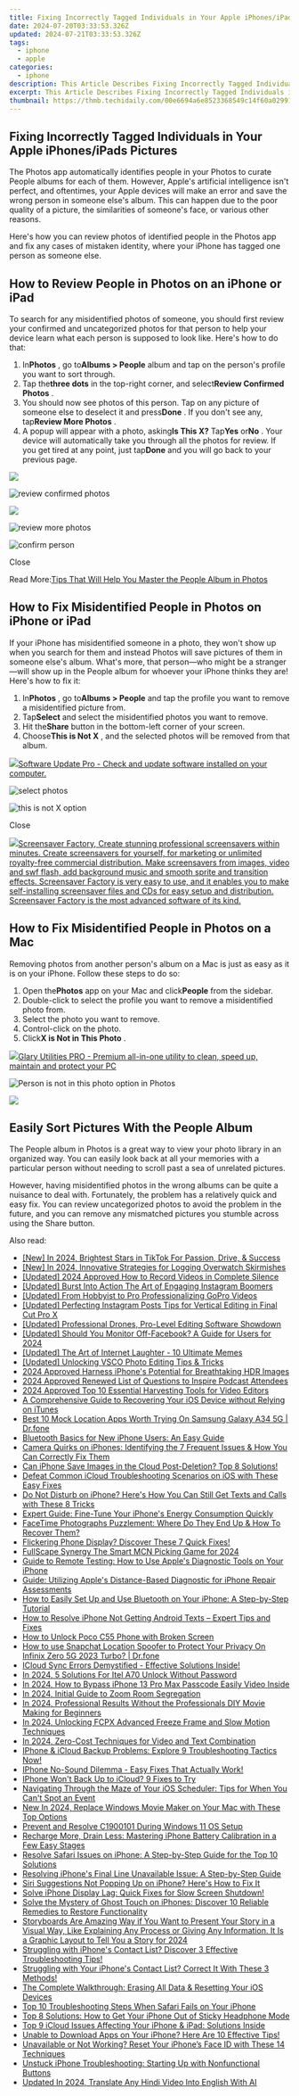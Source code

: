 ```yaml
---
title: Fixing Incorrectly Tagged Individuals in Your Apple iPhones/iPads Pictures
date: 2024-07-20T03:33:53.326Z
updated: 2024-07-21T03:33:53.326Z
tags:
  - iphone
  - apple
categories:
  - iphone
description: This Article Describes Fixing Incorrectly Tagged Individuals in Your Apple iPhones/iPads Pictures
excerpt: This Article Describes Fixing Incorrectly Tagged Individuals in Your Apple iPhones/iPads Pictures
thumbnail: https://thmb.techidaily.com/00e6694a6e8523368549c14f60a0299171aaa265941fbab1955d445021800a72.jpg
---
```


## Fixing Incorrectly Tagged Individuals in Your Apple iPhones/iPads Pictures

 The Photos app automatically identifies people in your Photos to curate People albums for each of them. However, Apple's artificial intelligence isn't perfect, and oftentimes, your Apple devices will make an error and save the wrong person in someone else's album. This can happen due to the poor quality of a picture, the similarities of someone's face, or various other reasons.

 Here's how you can review photos of identified people in the Photos app and fix any cases of mistaken identity, where your iPhone has tagged one person as someone else.

## How to Review People in Photos on an iPhone or iPad

 To search for any misidentified photos of someone, you should first review your confirmed and uncategorized photos for that person to help your device learn what each person is supposed to look like. Here's how to do that:

1. In**Photos** , go to**Albums > People** album and tap on the person's profile you want to sort through.
2. Tap the**three dots** in the top-right corner, and select**Review Confirmed Photos** .
3. You should now see photos of this person. Tap on any picture of someone else to deselect it and press**Done** . If you don't see any, tap**Review More Photos** .
4. A popup will appear with a photo, asking**Is This X?** Tap**Yes** or**No** . Your device will automatically take you through all the photos for review. If you get tired at any point, just tap**Done** and you will go back to your previous page.

<!-- affiliate ads begin -->
<a href="https://store.bitdefender.com/affiliate.php?ACCOUNT=BITLATIN&AFFILIATE=108875&PATH=http%3A%2F%2Fwww.bitdefender.com%2Fbusiness%3FAFFILIATE%3D108875%26RESOURCE%3D30%2525%2BOff%2Ball%2BGravityZone%2BProducts"><img src="https://www.bitdefender.com/content/dam/bitdefender/business/campaign/1200X628.png" border="0"></a>
<!-- affiliate ads end -->
![review confirmed photos](https://static1.makeuseofimages.com/wordpress/wp-content/uploads/2021/10/review-confirmed-photos.PNG)

<!-- affiliate ads begin -->
<a href="https://secure.2checkout.com/order/checkout.php?PRODS=3546200&QTY=1&AFFILIATE=108875&CART=1"><img src="http://www.binteko.com/sites/default/files/banner01_468x60a.gif" border="0"></a>
<!-- affiliate ads end -->
![review more photos](https://static1.makeuseofimages.com/wordpress/wp-content/uploads/2021/10/review-more-photos.PNG)

![confirm person](https://static1.makeuseofimages.com/wordpress/wp-content/uploads/2021/10/confirm-person.PNG)

Close

 Read More:[Tips That Will Help You Master the People Album in Photos](https://www.makeuseof.com/tips-to-master-people-album-photos-iphone/)

## How to Fix Misidentified People in Photos on iPhone or iPad

 If your iPhone has misidentified someone in a photo, they won't show up when you search for them and instead Photos will save pictures of them in someone else's album. What's more, that person—who might be a stranger—will show up in the People album for whoever your iPhone thinks they are! Here's how to fix it:

1. In**Photos** , go to**Albums > People** and tap the profile you want to remove a misidentified picture from.
2. Tap**Select** and select the misidentified photos you want to remove.
3. Hit the**Share** button in the bottom-left corner of your screen.
4. Choose**This is Not X** , and the selected photos will be removed from that album.

<!-- affiliate ads begin -->
<a href="https://order.glarysoft.com/order/checkout.php?PRODS=4691139&QTY=1&AFFILIATE=108875&CART=1"><img src="https://secure.avangate.com/images/merchant/6734fa703f6633ab896eecbdfad8953a/products/SU-200-1.png" border="0">Software Update Pro - Check and update software installed on your computer. </a>
<!-- affiliate ads end -->
![select photos](https://static1.makeuseofimages.com/wordpress/wp-content/uploads/2021/10/select-photos.PNG)

![this is not X option](https://static1.makeuseofimages.com/wordpress/wp-content/uploads/2021/10/this-is-not-X-option.PNG)

Close

<!-- affiliate ads begin -->
<a href="https://secure.2checkout.com/order/checkout.php?PRODS=194977&QTY=1&AFFILIATE=108875&CART=1"><img src="https://www.blumentals.net/scrfactory/images/screensaver-software.png" border="0">Screensaver Factory, Create stunning professional screensavers within minutes. Create screensavers for yourself, for marketing or unlimited royalty-free commercial distribution. Make screensavers from images, video and swf flash, add background music and smooth sprite and transition effects. Screensaver Factory is very easy to use, and it enables you to make self-installing screensaver files and CDs for easy setup and distribution. Screensaver Factory is the most advanced software of its kind.</a>
<!-- affiliate ads end -->
## How to Fix Misidentified People in Photos on a Mac

 Removing photos from another person's album on a Mac is just as easy as it is on your iPhone. Follow these steps to do so:

1. Open the**Photos** app on your Mac and click**People** from the sidebar.
2. Double-click to select the profile you want to remove a misidentified photo from.
3. Select the photo you want to remove.
4. Control-click on the photo.
5. Click**X is Not in This Photo** .

<!-- affiliate ads begin -->
<a href="https://order.glarysoft.com/order/checkout.php?PRODS=4535075&QTY=1&AFFILIATE=108875&CART=1"><img src="https://secure.avangate.com/images/merchant/6734fa703f6633ab896eecbdfad8953a/products/GU-500_672.png" border="0">Glary Utilities PRO -  Premium all-in-one utility to clean, speed up, maintain and protect your PC</a>
<!-- affiliate ads end -->
![Person is not in this photo option in Photos](https://static1.makeuseofimages.com/wordpress/wp-content/uploads/2021/10/Person-is-not-in-this-photo-option-in-Photos.jpg)

<!-- affiliate ads begin -->
<a href="https://estore.winxdvd.com/order/checkout.php?PRODS=12653808&QTY=1&AFFILIATE=108875&CART=1"><img src="https://www.winxdvd.com/affiliate/new-banner/wt-500x500.jpg" border="0"></a>
<!-- affiliate ads end -->
## Easily Sort Pictures With the People Album

 The People album in Photos is a great way to view your photo library in an organized way. You can easily look back at all your memories with a particular person without needing to scroll past a sea of unrelated pictures.

 However, having misidentified photos in the wrong albums can be quite a nuisance to deal with. Fortunately, the problem has a relatively quick and easy fix. You can review uncategorized photos to avoid the problem in the future, and you can remove any mismatched pictures you stumble across using the Share button.


<ins class="adsbygoogle"
     style="display:block"
     data-ad-format="autorelaxed"
     data-ad-client="ca-pub-7571918770474297"
     data-ad-slot="1223367746"></ins>



<ins class="adsbygoogle"
     style="display:block"
     data-ad-client="ca-pub-7571918770474297"
     data-ad-slot="8358498916"
     data-ad-format="auto"
     data-full-width-responsive="true"></ins>

<span class="atpl-alsoreadstyle">Also read:</span>
<div><ul>
<li><a href="https://tiktok-clips.techidaily.com/new-in-2024-brightest-stars-in-tiktok-for-passion-drive-and-success/"><u>[New] In 2024, Brightest Stars in TikTok  For Passion, Drive, & Success</u></a></li>
<li><a href="https://on-screen-recording.techidaily.com/new-in-2024-innovative-strategies-for-logging-overwatch-skirmishes/"><u>[New] In 2024, Innovative Strategies for Logging Overwatch Skirmishes</u></a></li>
<li><a href="https://visual-screen-recording.techidaily.com/updated-2024-approved-how-to-record-videos-in-complete-silence/"><u>[Updated] 2024 Approved  How to Record Videos in Complete Silence</u></a></li>
<li><a href="https://instagram-video-recordings.techidaily.com/updated-burst-into-action-the-art-of-engaging-instagram-boomers/"><u>[Updated] Burst Into Action  The Art of Engaging Instagram Boomers</u></a></li>
<li><a href="https://vp-tips.techidaily.com/updated-from-hobbyist-to-pro-professionalizing-gopro-videos/"><u>[Updated] From Hobbyist to Pro  Professionalizing GoPro Videos</u></a></li>
<li><a href="https://instagram-video-files.techidaily.com/updated-perfecting-instagram-posts-tips-for-vertical-editing-in-final-cut-pro-x/"><u>[Updated] Perfecting Instagram Posts  Tips for Vertical Editing in Final Cut Pro X</u></a></li>
<li><a href="https://extra-approaches.techidaily.com/updated-professional-drones-pro-level-editing-software-showdown/"><u>[Updated] Professional Drones, Pro-Level Editing Software Showdown</u></a></li>
<li><a href="https://vp-tips.techidaily.com/updated-should-you-monitor-off-facebook-a-guide-for-users-for-2024/"><u>[Updated] Should You Monitor Off-Facebook? A Guide for Users for 2024</u></a></li>
<li><a href="https://some-approaches.techidaily.com/updated-the-art-of-internet-laughter-10-ultimate-memes/"><u>[Updated] The Art of Internet Laughter - 10 Ultimate Memes</u></a></li>
<li><a href="https://some-guidance.techidaily.com/updated-unlocking-vsco-photo-editing-tips-and-tricks/"><u>[Updated] Unlocking VSCO  Photo Editing Tips & Tricks</u></a></li>
<li><a href="https://some-techniques.techidaily.com/2024-approved-harness-iphones-potential-for-breathtaking-hdr-images/"><u>2024 Approved  Harness iPhone's Potential for Breathtaking HDR Images</u></a></li>
<li><a href="https://extra-support.techidaily.com/2024-approved-renewed-list-of-questions-to-inspire-podcast-attendees/"><u>2024 Approved  Renewed List of Questions to Inspire Podcast Attendees</u></a></li>
<li><a href="https://audio-shaping.techidaily.com/2024-approved-top-10-essential-harvesting-tools-for-video-editors/"><u>2024 Approved Top 10 Essential Harvesting Tools for Video Editors</u></a></li>
<li><a href="https://fox-that.techidaily.com/a-comprehensive-guide-to-recovering-your-ios-device-without-relying-on-itunes/"><u>A Comprehensive Guide to Recovering Your iOS Device without Relying on iTunes</u></a></li>
<li><a href="https://fake-location.techidaily.com/best-10-mock-location-apps-worth-trying-on-samsung-galaxy-a34-5g-drfone-by-drfone-virtual-android/"><u>Best 10 Mock Location Apps Worth Trying On Samsung Galaxy A34 5G | Dr.fone</u></a></li>
<li><a href="https://fox-that.techidaily.com/bluetooth-basics-for-new-iphone-users-an-easy-guide/"><u>Bluetooth Basics for New iPhone Users: An Easy Guide</u></a></li>
<li><a href="https://fox-that.techidaily.com/camera-quirks-on-iphones-identifying-the-7-frequent-issues-and-how-you-can-correctly-fix-them/"><u>Camera Quirks on iPhones: Identifying the 7 Frequent Issues & How You Can Correctly Fix Them</u></a></li>
<li><a href="https://fox-that.techidaily.com/can-iphone-save-images-in-the-cloud-post-deletion-top-8-solutions/"><u>Can iPhone Save Images in the Cloud Post-Deletion? Top 8 Solutions!</u></a></li>
<li><a href="https://fox-that.techidaily.com/defeat-common-icloud-troubleshooting-scenarios-on-ios-with-these-easy-fixes/"><u>Defeat Common iCloud Troubleshooting Scenarios on iOS with These Easy Fixes</u></a></li>
<li><a href="https://fox-that.techidaily.com/do-not-disturb-on-iphone-heres-how-you-can-still-get-texts-and-calls-with-these-8-tricks/"><u>Do Not Disturb on iPhone? Here's How You Can Still Get Texts and Calls with These 8 Tricks</u></a></li>
<li><a href="https://fox-that.techidaily.com/expert-guide-fine-tune-your-iphones-energy-consumption-quickly/"><u>Expert Guide: Fine-Tune Your iPhone's Energy Consumption Quickly</u></a></li>
<li><a href="https://fox-that.techidaily.com/facetime-photographs-puzzlement-where-do-they-end-up-and-how-to-recover-them/"><u>FaceTime Photographs Puzzlement: Where Do They End Up & How To Recover Them?</u></a></li>
<li><a href="https://fox-that.techidaily.com/1721458609353-flickering-phone-display-discover-these-7-quick-fixes/"><u>Flickering Phone Display? Discover These 7 Quick Fixes!</u></a></li>
<li><a href="https://youtube-help.techidaily.com/fullscape-synergy-the-smart-mcn-picking-game-for-2024/"><u>FullScape Synergy  The Smart MCN Picking Game for 2024</u></a></li>
<li><a href="https://fox-that.techidaily.com/guide-to-remote-testing-how-to-use-apples-diagnostic-tools-on-your-iphone/"><u>Guide to Remote Testing: How to Use Apple's Diagnostic Tools on Your iPhone</u></a></li>
<li><a href="https://fox-that.techidaily.com/guide-utilizing-apples-distance-based-diagnostic-for-iphone-repair-assessments/"><u>Guide: Utilizing Apple's Distance-Based Diagnostic for iPhone Repair Assessments</u></a></li>
<li><a href="https://fox-that.techidaily.com/how-to-easily-set-up-and-use-bluetooth-on-your-iphone-a-step-by-step-tutorial/"><u>How to Easily Set Up and Use Bluetooth on Your iPhone: A Step-by-Step Tutorial</u></a></li>
<li><a href="https://fox-that.techidaily.com/how-to-resolve-iphone-not-getting-android-texts-expert-tips-and-fixes/"><u>How to Resolve iPhone Not Getting Android Texts – Expert Tips and Fixes</u></a></li>
<li><a href="https://easy-unlock-android.techidaily.com/how-to-unlock-poco-c55-phone-with-broken-screen-by-drfone-android/"><u>How to Unlock Poco C55 Phone with Broken Screen</u></a></li>
<li><a href="https://change-location.techidaily.com/how-to-use-snapchat-location-spoofer-to-protect-your-privacy-on-infinix-zero-5g-2023-turbo-drfone-by-drfone-virtual-android/"><u>How to use Snapchat Location Spoofer to Protect Your Privacy On Infinix Zero 5G 2023 Turbo? | Dr.fone</u></a></li>
<li><a href="https://fox-that.techidaily.com/icloud-sync-errors-demystified-effective-solutions-inside/"><u>ICloud Sync Errors Demystified - Effective Solutions Inside!</u></a></li>
<li><a href="https://unlock-android.techidaily.com/in-2024-5-solutions-for-itel-a70-unlock-without-password-by-drfone-android/"><u>In 2024, 5 Solutions For Itel A70 Unlock Without Password</u></a></li>
<li><a href="https://ios-unlock.techidaily.com/in-2024-how-to-bypass-iphone-13-pro-max-passcode-easily-video-inside-by-drfone-ios/"><u>In 2024, How to Bypass iPhone 13 Pro Max Passcode Easily Video Inside</u></a></li>
<li><a href="https://video-capture.techidaily.com/in-2024-initial-guide-to-zoom-room-segregation/"><u>In 2024, Initial Guide to Zoom Room Segregation</u></a></li>
<li><a href="https://smart-video-editing.techidaily.com/in-2024-professional-results-without-the-professionals-diy-movie-making-for-beginners/"><u>In 2024, Professional Results Without the Professionals DIY Movie Making for Beginners</u></a></li>
<li><a href="https://video-content-creator.techidaily.com/in-2024-unlocking-fcpx-advanced-freeze-frame-and-slow-motion-techniques/"><u>In 2024, Unlocking FCPX Advanced Freeze Frame and Slow Motion Techniques</u></a></li>
<li><a href="https://youtube-tips.techidaily.com/24-zero-cost-techniques-for-video-and-text-combination/"><u>In 2024, Zero-Cost Techniques for Video and Text Combination</u></a></li>
<li><a href="https://fox-that.techidaily.com/1721463742417-iphone-and-icloud-backup-problems-explore-9-troubleshooting-tactics-now/"><u>IPhone & iCloud Backup Problems: Explore 9 Troubleshooting Tactics Now!</u></a></li>
<li><a href="https://fox-that.techidaily.com/1721475688810-iphone-no-sound-dilemma-easy-fixes-that-actually-work/"><u>IPhone No-Sound Dilemma - Easy Fixes That Actually Work!</u></a></li>
<li><a href="https://fox-that.techidaily.com/iphone-wont-back-up-to-icloud-9-fixes-to-try/"><u>IPhone Won't Back Up to iCloud? 9 Fixes to Try</u></a></li>
<li><a href="https://fox-that.techidaily.com/navigating-through-the-maze-of-your-ios-scheduler-tips-for-when-you-cant-spot-an-event/"><u>Navigating Through the Maze of Your iOS Scheduler: Tips for When You Can't Spot an Event</u></a></li>
<li><a href="https://ai-video-tools.techidaily.com/new-in-2024-replace-windows-movie-maker-on-your-mac-with-these-top-options/"><u>New In 2024, Replace Windows Movie Maker on Your Mac with These Top Options</u></a></li>
<li><a href="https://graphic-issues.techidaily.com/prevent-and-resolve-c1900101-during-windows-11-os-setup/"><u>Prevent and Resolve C1900101 During Windows 11 OS Setup</u></a></li>
<li><a href="https://fox-that.techidaily.com/recharge-more-drain-less-mastering-iphone-battery-calibration-in-a-few-easy-stages/"><u>Recharge More, Drain Less: Mastering iPhone Battery Calibration in a Few Easy Stages</u></a></li>
<li><a href="https://fox-that.techidaily.com/resolve-safari-issues-on-iphone-a-step-by-step-guide-for-the-top-10-solutions/"><u>Resolve Safari Issues on iPhone: A Step-by-Step Guide for the Top 10 Solutions</u></a></li>
<li><a href="https://fox-that.techidaily.com/resolving-iphones-final-line-unavailable-issue-a-step-by-step-guide/"><u>Resolving iPhone's Final Line Unavailable Issue: A Step-by-Step Guide</u></a></li>
<li><a href="https://fox-that.techidaily.com/siri-suggestions-not-popping-up-on-iphone-heres-how-to-fix-it/"><u>Siri Suggestions Not Popping Up on iPhone? Here's How to Fix It</u></a></li>
<li><a href="https://fox-that.techidaily.com/1721478158156-solve-iphone-display-lag-quick-fixes-for-slow-screen-shutdown/"><u>Solve iPhone Display Lag: Quick Fixes for Slow Screen Shutdown!</u></a></li>
<li><a href="https://fox-that.techidaily.com/solve-the-mystery-of-ghost-touch-on-iphones-discover-10-reliable-remedies-to-restore-functionality/"><u>Solve the Mystery of Ghost Touch on iPhones: Discover 10 Reliable Remedies to Restore Functionality</u></a></li>
<li><a href="https://ai-editing-video.techidaily.com/1713951173224-storyboards-are-amazing-way-if-you-want-to-present-your-story-in-a-visual-way-like-explaining-any-process-or-giving-any-information-it-is-a-graphic-layout-t/"><u>Storyboards Are Amazing Way if You Want to Present Your Story in a Visual Way, Like Explaining Any Process or Giving Any Information. It Is a Graphic Layout to Tell You a Story for 2024</u></a></li>
<li><a href="https://fox-that.techidaily.com/1721472258366-struggling-with-iphones-contact-list-discover-3-effective-troubleshooting-tips/"><u>Struggling with iPhone's Contact List? Discover 3 Effective Troubleshooting Tips!</u></a></li>
<li><a href="https://fox-that.techidaily.com/struggling-with-your-iphones-contact-list-correct-it-with-these-3-methods/"><u>Struggling with Your iPhone's Contact List? Correct It With These 3 Methods!</u></a></li>
<li><a href="https://fox-that.techidaily.com/the-complete-walkthrough-erasing-all-data-and-resetting-your-ios-devices/"><u>The Complete Walkthrough: Erasing All Data & Resetting Your iOS Devices</u></a></li>
<li><a href="https://fox-that.techidaily.com/top-10-troubleshooting-steps-when-safari-fails-on-your-iphone/"><u>Top 10 Troubleshooting Steps When Safari Fails on Your iPhone</u></a></li>
<li><a href="https://fox-that.techidaily.com/top-8-solutions-how-to-get-your-iphone-out-of-sticky-headphone-mode/"><u>Top 8 Solutions: How to Get Your iPhone Out of Sticky Headphone Mode</u></a></li>
<li><a href="https://fox-that.techidaily.com/top-9-icloud-issues-affecting-your-iphone-and-ipad-solutions-inside/"><u>Top 9 iCloud Issues Affecting Your iPhone & iPad: Solutions Inside</u></a></li>
<li><a href="https://fox-that.techidaily.com/1721456061186-unable-to-download-apps-on-your-iphone-here-are-10-effective-tips/"><u>Unable to Download Apps on Your iPhone? Here Are 10 Effective Tips!</u></a></li>
<li><a href="https://fox-that.techidaily.com/unavailable-or-not-working-reset-your-iphones-face-id-with-these-14-techniques/"><u>Unavailable or Not Working? Reset Your iPhone’s Face ID with These 14 Techniques</u></a></li>
<li><a href="https://fox-that.techidaily.com/unstuck-iphone-troubleshooting-starting-up-with-nonfunctional-buttons/"><u>Unstuck iPhone Troubleshooting: Starting Up with Nonfunctional Buttons</u></a></li>
<li><a href="https://ai-video-translation.techidaily.com/updated-in-2024-translate-any-hindi-video-into-english-with-ai/"><u>Updated In 2024, Translate Any Hindi Video Into English With AI</u></a></li>
</ul></div>
